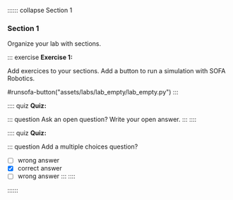 :::::: collapse Section 1
### Section 1

Organize your lab with sections. 

::: exercise
**Exercise 1:**

Add exercices to your sections.
Add a button to run a simulation with SOFA Robotics.

#runsofa-button("assets/labs/lab_empty/lab_empty.py")
:::

:::: quiz
**Quiz:**

::: question Ask an open question?
Write your open answer. 
:::
::::

:::: quiz
**Quiz:**

::: question Add a multiple choices question? 
- [ ] wrong answer
- [X] correct answer
- [ ] wrong answer
:::
:::: 

::::::